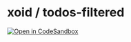 # xoid / todos-filtered
[![Open in CodeSandbox](https://img.shields.io/badge/Open%20in-CodeSandbox-blue?style=flat-square&logo=codesandbox)](https://githubbox.com/onurkerimov/xoid/tree/master/examples/todos-filtered)